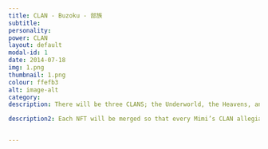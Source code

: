 ```yaml
---
title: CLAN - Buzoku - 部族
subtitle: 
personality: 
power: CLAN
layout: default
modal-id: 1
date: 2014-07-18
img: 1.png
thumbnail: 1.png
colour: ffefb3
alt: image-alt
category: 
description: There will be three CLANS; the Underworld, the Heavens, and the Lands. Clans must learn to act as a community if they wish to dominate the Metaverse. Led by their CASTE leaders and using their individual's specific CRAFT will be vital to their survival. 

description2: Each NFT will be merged so that every Mimi’s CLAN allegiance will be easily identifiable. 


---
```

